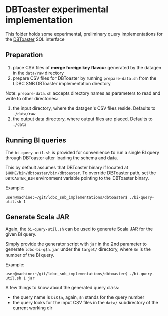 # DBToaster experimental implementation

This folder holds some experimental, preliminary query implementations
for the [DBToaster] SQL interface


## Preparation

 1. place CSV files of **merge foreign key flavour** generated by the datagen in the `data/raw` directory
 2. prepare CSV files for DBToaster by running `prepare-data.sh` from the LDBC SNB DBToaster implementation directory

Note: `prepare-data.sh` accepts directory names as parameters to read and write to other directories:

 1. the input directory, where the datagen's CSV files reside. Defaults to `./data/raw`
 2. the output data directory, where output files are placed. Defaults to `./data`

## Running BI queries

The `bi-query-util.sh` is provided for convenience to run a single BI query through DBToaster after loading the schema and data.

This by default assumes that DBToaster binary if located at `$HOME/bin/dbtoaster/bin/dbtoaster`.
To override DBToaster path, set the `DBTOASTER_BIN` environment variable pointing to the DBToaster binary.

Example:

```shell
user@machine:~/git/ldbc_snb_implementations/dbtoaster$ ./bi-query-util.sh 1
```

## Generate Scala JAR

Again, the `bi-query-util.sh` can be used to generate Scala JAR for the given BI query.

Simply provide the generator script with `jar` in the 2nd parameter to generate `ldbc-bi-q$n.jar` under the `target/` directory, where `$n` is the number of the BI query.

Example:

```shell
user@machine:~/git/ldbc_snb_implementations/dbtoaster$ ./bi-query-util.sh 1 jar
```

A few things to know about the generated query class:

 - the query name is `biQ$n`, again, `$n` stands for the query number
 - the query looks for the input CSV files in the `data/` subdirectory of the current working dir

[DBToaster]: https://dbtoaster.github.io/
